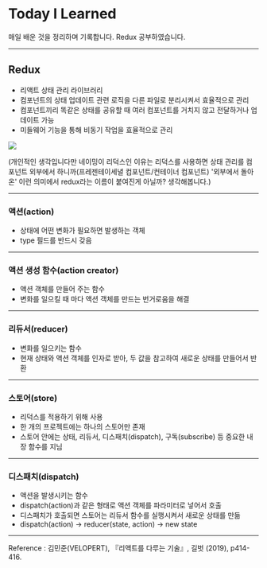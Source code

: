 # Today I Learned
매일 배운 것을 정리하며 기록합니다. Redux 공부하였습니다.

***

## Redux
- 리액트 상태 관리 라이브러리
- 컴포넌트의 상태 업데이트 관련 로직을 다른 파일로 분리시켜서 효율적으로 관리 
- 컴포넌트끼리 똑같은 상태를 공유할 때 여러 컴포넌트를 거치지 않고 전달하거나 업데이트 가능
- 미들웨어 기능을 통해 비동기 작업을 효율적으로 관리

![](https://images.velog.io/images/qmasem/post/4378b01c-af82-4fe1-8e77-3f735072024c/%E1%84%89%E1%85%B3%E1%84%8F%E1%85%B3%E1%84%85%E1%85%B5%E1%86%AB%E1%84%89%E1%85%A3%E1%86%BA%202021-03-12%20%E1%84%8B%E1%85%A9%E1%84%8C%E1%85%A5%E1%86%AB%202.02.50.png)

(개인적인 생각입니다만 네이밍이 리덕스인 이유는 리덕스를 사용하면 상태 관리를 컴포넌트 외부에서 하니까(프레젠테이세녈 컴포넌트/컨테이너 컴포넌트) '외부에서 돌아온' 이런 의미에서 redux라는 이름이 붙여진게 아닐까? 생각해봅니다.)

***

### 액션(action)
- 상태에 어떤 변화가 필요하면 발생하는 객체
- type 필드를 반드시 갖음

***

### 액션 생성 함수(action creator)
- 액션 객체를 만들어 주는 함수
- 변화를 일으킬 때 마다 액션 객체를 만드는 번거로움을 해결
***

### 리듀서(reducer)
- 변화를 일으키는 함수
- 현재 상태와 액션 객체를 인자로 받아, 두 값을 참고하여 새로운 상태를 만들어서 반환

***

### 스토어(store)
- 리덕스를 적용하기 위해 사용
- 한 개의 프로젝트에는 하나의 스토어만 존재
- 스토어 안에는 상태, 리듀서, 디스패치(dispatch), 구독(subscribe) 등 중요한 내장 함수를 지님

***

### 디스패치(dispatch)
- 액션을 발생시키는 함수
- dispatch(action)과 같은 형태로 액션 객체를 파라미터로 넣어서 호출
- 디스패치가 호출되면 스토어는 리듀서 함수를 실행시켜서 새로운 상태를 만듦
- dispatch(action) -> reducer(state, action) -> new state 
***
Reference : 김민준(VELOPERT), 『리액트를 다루는 기술』, 길벗 (2019), p414-416.